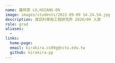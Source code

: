 ```yaml
---
name: 羅祥恩 LO,HSIANG-EN
image: images/students/2022-09-09 14.24.54.jpg
description: 資訊科學與工程研究所 2020/09 入學
role: grad
aliases:
  -
links:
  home-page:
  email: kirakira.cs09g@nctu.edu.tw
  github: kirakira-pp
---
```

